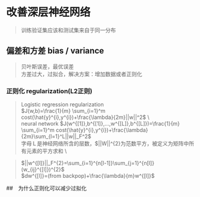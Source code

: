 # 改善深层神经网络

> 训练验证集应该和测试集来自于同一分布  

## 偏差和方差 bias / variance
> 贝叶斯误差，最优误差  
> 方差过大，过拟合，解决方案：增加数据或者正则化  

### 正则化 regularization(L2正则)
> Logistic regression regularization  
> $J(w,b)=\frac{1}{m} \sum_{i=1}^m cost(\hat{y}^{i},y^{i})+\frac{\lambda}{2m}||w||^2$ \  
> neural network
> $J(w^{[1]},b^{[1]},...,w^{[L]},b^{[L]})=\frac{1}{m} \sum_{i=1}^m cost(\hat{y}^{i},y^{i})+\frac{\lambda}{2m}\sum_{l=1}^L||w||_F^2$ \
>字母Ｌ是神经网络所含的层数，$||W||^{2}为范数平方，被定义为矩阵中所有元素的平方求和 \

>$||w^{[l]}||_F^{2}=\sum_{i=1}^{n[l-1]}\sum_{j=1}^{n[l]}(w_{ij}^{[l]})^{2}$ \
> $dw^{[l]}=(from backpop)+\frac{\lambda}{m}w^{[l]}$

##　为什么正则化可以减少过拟化